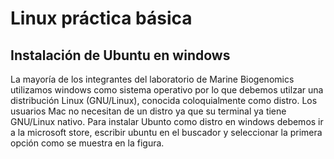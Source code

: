 
# Linux práctica básica
## Instalación de Ubuntu en windows
La mayoría de los integrantes del laboratorio de Marine Biogenomics utilizamos windows como sistema operativo por lo que debemos utilzar una distribución Linux (GNU/Linux), conocida coloquialmente como distro. Los usuarios Mac no necesitan de un distro ya que su terminal ya tiene GNU/Linux nativo. Para instalar Ubunto como distro en windows debemos ir a la microsoft store, escribir ubuntu en el buscador y seleccionar la primera opción como se muestra en la figura.


